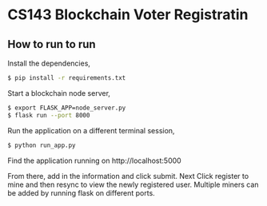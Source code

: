 # CS143 Blockchain Voter Registratin



## How to run to run

Install the dependencies,

```sh
$ pip install -r requirements.txt
```

Start a blockchain node server,

```sh
$ export FLASK_APP=node_server.py
$ flask run --port 8000
```

Run the application on a different terminal session,

```sh
$ python run_app.py

```
Find the application running on http://localhost:5000

From there, add in the information and click submit. Next Click register to mine and then resync to view the newly registered user. 
Multiple miners can be added by running flask on different ports.
